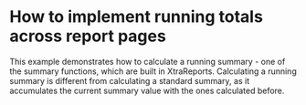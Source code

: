 # How to implement running totals across report pages


<p>This example demonstrates how to calculate a running summary - one of the summary functions, which are built in XtraReports. Calculating a running summary is different from calculating a standard summary, as it accumulates the current summary value with the ones calculated before.</p>

<br/>


